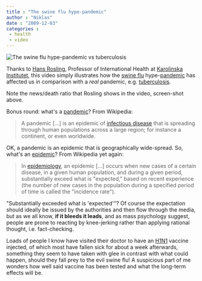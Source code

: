 ```yaml
---
title : "The swine flu hype-pandemic"
author : "Niklas"
date : "2009-12-03"
categories : 
 - health
 - video
---
```


![The swine flu hype-pandemic vs tuberculosis](https://niklasblog.com/wp-content/2009-12-03-swineflu.png)

Thanks to [Hans Rosling](http://en.wikipedia.org/wiki/Hans_Rosling), Professor of International Health at [Karolinska Institutet](http://en.wikipedia.org/wiki/Karolinska_Institutet "Karolinska Institutet"), this video simply illustrates how the [swine flu](http://en.wikipedia.org/wiki/Swine_influenza "Swine influenza") hype-[pandemic](http://en.wikipedia.org/wiki/Pandemic "Pandemic") has affected us in comparison with a _real_ pandemic, e.g. [tuberculosis](http://en.wikipedia.org/wiki/Tuberculosis "Tuberculosis").

Note the news/death ratio that Rosling shows in the video, screen-shot above.

Bonus round: what's a [pandemic](http://en.wikipedia.org/wiki/Pandemic)? From Wikipedia:

> A pandemic \[...\] is an epidemic of [infectious disease](http://en.wikipedia.org/wiki/Infectious_disease "Infectious disease") that is spreading through human populations across a large region; for instance a continent, or even worldwide.

OK, a pandemic is an epidemic that is geographically wide-spread. So, what's an [epidemic](http://en.wikipedia.org/wiki/Epidemic)? From Wikipedia yet again:

> In [epidemiology](http://en.wikipedia.org/wiki/Epidemiology "Epidemiology"), an epidemic \[...\] occurs when new cases of a certain disease, in a given human population, and during a given period, substantially exceed what is "expected," based on recent experience (the number of new cases in the population during a specified period of time is called the "incidence rate").

"Substantially exceeded what is 'expected'"? Of course the expectation should ideally be issued by the authorities and then flow through the media, but as we all know, **if it bleeds it leads**, and as mass psychology suggest, people are prone to reacting by knee-jerking rather than applying rational thought, i.e. fact-checking.

Loads of people I know have visited their doctor to have an [H1N1](http://en.wikipedia.org/wiki/Influenza_A_virus_subtype_H1N1 "Influenza A virus subtype H1N1") vaccine injected, of which most have fallen sick for about a week afterwards, something they seem to have taken with glee in contrast with what could happen, should they fall prey to the evil swine flu! A suspicious part of me wonders how well said vaccine has been tested and what the long-term effects will be.
